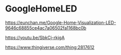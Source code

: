 # GoogleHomeLED
https://eunchan.me/Google-Home-Visualization-LED-9646c68855ce4ac7a06502fa1168bc0b

https://youtu.be/SbkCj-rkjgA

https://www.thingiverse.com/thing:2817612
